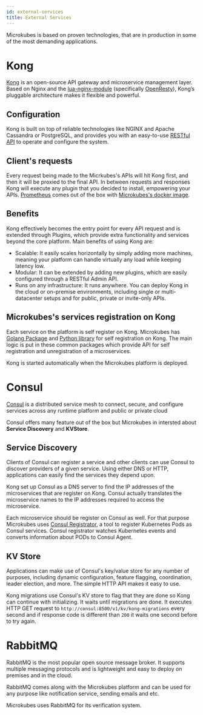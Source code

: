 ```yaml
---
id: external-services
title: External Services
---
```


Microkubes is based on proven technologies, that are in production in some of the most demanding applications.

# Kong

[Kong](https://konghq.com/) is an open-source API gateway and microservice management layer. Based on Nginx and the [lua-nginx-module](https://github.com/openresty/lua-nginx-module) (specifically [OpenResty](http://openresty.org/en/)), Kong’s pluggable architecture makes it flexible and powerful.

## Configuration

Kong is built on top of reliable technologies like NGINX and Apache Cassandra or PostgreSQL, and provides you with an easy-to-use [RESTful API](https://docs.konghq.com/0.14.x/admin-api/) to operate and configure the system.

## Client's requests

Every request being made to the Micrkubes's APIs will hit Kong first, and then it will be proxied to the final API. In between requests and responses Kong will execute any plugin that you decided to install, empowering your APIs. [Prometheus](https://prometheus.io/) comes out of the box with [Microkubes's docker image](https://github.com/Microkubes/microkubes/tree/master/docker/kong).

## Benefits

Kong effectively becomes the entry point for every API request and is extended through Plugins, which provide extra functionality and services beyond the core platform.
Main benefits of using Kong are:

* Scalable: It easily scales horizontally by simply adding more machines, meaning your platform can handle virtually any load while keeping latency low.
* Modular: It can be extended by adding new plugins, which are easily configured through a RESTful Admin API.
* Runs on any infrastructure: It runs anywhere. You can deploy Kong in the cloud or on-premise environments, including single or multi-datacenter setups and for public, private or invite-only APIs.

## Microkubes's services registration on Kong

Each service on the platform is self register on Kong. Microkubes has [Golang Package](https://github.com/Microkubes/microservice-tools) and [Python library](https://github.com/Microkubes/microkubes-python) for self registration on Kong. The main logic is put in these common packages which provide API for self registration and unregistration of a microservices.

Kong is started automatically when the Microkubes platform is deployed.

# Consul

[Consul](https://www.consul.io/) is a distributed service mesh to connect, secure, and configure services across any runtime platform and public or private cloud

Consul offers many feature out of the box but Microkubes in intersted about **Service Discovery** and **KVStore**.

## Service Discovery

Clients of Consul can register a service and other clients can use Consul to discover providers of a given service. Using either DNS or HTTP, applications can easily find the services they depend upon.

Kong set up Consul as a DNS server to find the IP addresses of the microservices that are register on Kong. Consul actually translates the microservice names to the IP addresses required to access the microservice.

Each microservice should be register on Consul as well. For that purpose Microkubes uses [Consul Registrator](https://github.com/tczekajlo/kube-consul-register), a tool to register Kubernetes Pods as Consul services. Consul registrator watches Kubernetes events and converts information about PODs to Consul Agent.

## KV Store

Applications can make use of Consul's key/value store for any number of purposes, including dynamic configuration, feature flagging, coordination, leader election, and more. The simple HTTP API makes it easy to use.

Kong migrations use Consul's KV store to flag that they are done so Kong can continue with initializing. It waits until migrations are done. It executes HTTP GET request to `http://consul:8500/v1/kv/kong-migrations` every second and if response code is different than `200` it waits one second before to try again.

# RabbitMQ

RabbitMQ is the most popular open source message broker. It supports multiple messaging protocols and is lightweight and easy to deploy on premises and in the cloud.

RabbitMQ comes along with the Microkubes platform and can be used for any purpose like notification service, sending emails and etc.

Microkubes uses RabbitMQ for its verification system.
